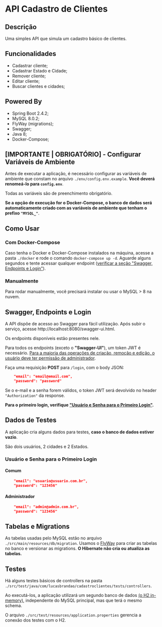 # API Cadastro de Clientes

## Descrição
Uma simples API que simula um cadastro básico de clientes.

## Funcionalidades

* Cadastrar cliente;
* Cadastrar Estado e Cidade;
* Remover cliente;
* Editar cliente;
* Buscar clientes e cidades;

## Powered By

* Spring Boot 2.4.2;
* MySQL 8.0.2;
* FlyWay (migrations);
* Swagger;
* Java 8;
* Docker-Compose;

## [IMPORTANTE | OBRIGATÓRIO] -  Configurar Variáveis de Ambiente
Antes de executar a aplicação, é necessário configurar as variáveis de ambiente que constam no arquivo `./env/config.env.example`. **Você deverá renomeá-lo para `config.env`**. <br>

Todas as variáveis são de preenchimento obrigatório. 

**Se a opção de execução for o Docker-Compose, o banco de dados será automaticamente criado com as variáveis de ambiente que tenham o prefixo `"MYSQL_"`**.

## Como Usar
### Com Docker-Compose
Caso tenha o Docker e Docker-Compose instalados na máquina, acesse a pasta `./docker` e rode o comando `docker-compose up -d`. Aguarde alguns segundos e tente acessar qualquer endpoint ([verificar a seção "Swagger, Endpoints e Login"](#swagger-endpoints-e-login)).

### Manualmente
Para rodar manualmente, você precisará instalar ou usar o MySQL > 8 na nuvem. 

## Swagger, Endpoints e Login

A API dispõe de acesso ao Swagger para fácil utilização. Após subir o serviço, acesse http://localhost:8080/swagger-ui.html.

Os endpoints disponíveis estão presentes nele.

Para todos os endpoints (exceto o **"Swagger-UI"**), um token JWT é necessário. <u>Para a maioria das operações de criação, remoção e edição, o usuário deve ter permissão de administrador</u>.

Faça uma requisição **POST** para `/login`, com o body JSON:

```json
    "email": "email@email.com",
    "password": "password"
```

Se o e-mail e a senha forem válidos, o token JWT será devolvido no header `"Authorization"` da response.

**Para o primeiro login, verifique ["Usuário e Senha para o Primeiro Login"](#usuário-e-senha-para-o-primeiro-login).**

## Dados de Testes

A aplicação cria alguns dados para testes, **caso o banco de dados estiver vazio**.

São dois usuários, 2 cidades e 2 Estados.

### Usuário e Senha para o Primeiro Login
#### Comum

```json
    "email": "usuario@usuario.com.br",
    "password": "123456"
```

#### Administrador

```json
    "email": "admin@admin.com.br",
    "password": "123456"
```

## Tabelas e Migrations
As tabelas usadas pelo MySQL estão no arquivo `./src/main/resources/db/migration`. Usamos o [FlyWay](https://flywaydb.org/) para criar as tabelas no banco e versionar as migrations. **O Hibernate não cria ou atualiza as tabelas.**

## Testes 
Há alguns testes básicos de controllers na pasta `./src/test/java/com/lucasbrandao/cadastroclientes/tests/controllers`.

Ao executá-los, a aplicação utilizará um segundo banco de dados [(o H2 in-memory)](https://h2database.com), independente do MySQL principal, mas que terá o mesmo schema.

O arquivo `./src/test/resources/application.properties` gerencia a conexão dos testes com o H2.
